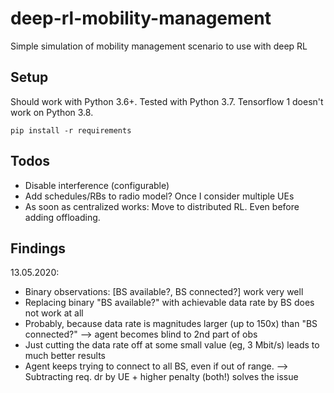 # deep-rl-mobility-management

Simple simulation of mobility management scenario to use with deep RL

## Setup

Should work with Python 3.6+. Tested with Python 3.7. Tensorflow 1 doesn't work on Python 3.8.

```
pip install -r requirements
```

## Todos

* Disable interference (configurable)
* Add schedules/RBs to radio model? Once I consider multiple UEs
* As soon as centralized works: Move to distributed RL. Even before adding offloading.

## Findings

13.05.2020:

* Binary observations: [BS available?, BS connected?] work very well
* Replacing binary "BS available?" with achievable data rate by BS does not work at all
* Probably, because data rate is magnitudes larger (up to 150x) than "BS connected?" --> agent becomes blind to 2nd part of obs
* Just cutting the data rate off at some small value (eg, 3 Mbit/s) leads to much better results
* Agent keeps trying to connect to all BS, even if out of range. --> Subtracting req. dr by UE + higher penalty (both!) solves the issue
